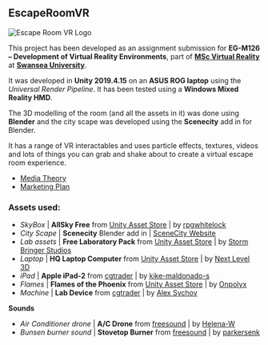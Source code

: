 ## EscapeRoomVR

![Escape Room VR Logo](https://salt.swan.ac.uk/wp-content/downloads/EscapeRoomVR-Logo.jpg)

This project has been developed as an assignment submission for **EG-M126 – Development of Virtual Reality Environments**, part of **<a href="https://www.swansea.ac.uk/postgraduate/taught/engineering/msc-virtual-reality/" target="_blank">MSc Virtual Reality</a>** at **<a href="https://www.swansea.ac.uk" target="_blank">Swansea University</a>**.

It was developed in **Unity 2019.4.15** on an **ASUS ROG laptop** using the *Universal Render Pipeline*.  It has been tested using a **Windows Mixed Reality HMD**.

The 3D modelling of the room (and all the assets in it) was done using **Blender** and the city scape was developed using the **Scenecity** add in for Blender.

It has a range of VR interactables and uses particle effects, textures, videos and lots of things you can grab and shake about to create a virtual escape room experience.

* [Media Theory](https://github.com/joecharm/EscapeRoomVR/blob/main/docs/Media.docx)
* [Marketing Plan](https://github.com/joecharm/EscapeRoomVR/blob/main/docs/Marketing.docx)

### Assets used:

* *SkyBox* | **AllSky Free** from [Unity Asset Store](https://assetstore.unity.com/packages/2d/textures-materials/sky/allsky-free-10-sky-skybox-set-146014) | by [rpgwhitelock](https://assetstore.unity.com/publishers/3830)
*  *City Scape* | **Scenecity** Blender add in | [SceneCity Website](http://www.cgchan.com/)
* *Lab assets* | **Free Laboratory Pack** from [Unity Asset Store](https://assetstore.unity.com/packages/3d/props/tools/free-laboratory-pack-123782) | by [Storm Bringer Studios](https://assetstore.unity.com/publishers/30208)
* *Laptop* | **HQ Laptop Computer** from [Unity Asset Store](https://assetstore.unity.com/packages/3d/props/electronics/hq-laptop-computer-42030) | by [Next Level 3D](https://assetstore.unity.com/publishers/13407)
* *iPad* | **Apple iPad-2** from [cgtrader](https://www.cgtrader.com/free-3d-models/electronics/other/apple-ipad-2) | by [kike-maldonado-s](https://www.cgtrader.com/kike-maldonado-s)
* *Flames* | **Flames of the Phoenix** from [Unity Asset Store](https://assetstore.unity.com/packages/vfx/particles/fire-explosions/flames-of-the-phoenix-46176) | by [Onpolyx](https://assetstore.unity.com/publishers/16275)
* *Machine* | **Lab Device** from [cgtrader](https://www.cgtrader.com/free-3d-models/electronics/other/lab-device-game-ready-prop) | by [Alex Sychov](https://www.cgtrader.com/alexsychov)

**Sounds**
* *Air Conditioner drone* | **A/C Drone** from [freesound](https://freesound.org/people/Helena-W/sounds/548012/) | by [Helena-W](https://freesound.org/people/Helena-W/)
* *Bunsen burner sound* | **Stovetop Burner** from [freesound](https://freesound.org/people/parkersenk/sounds/444567/) | by [parkersenk](https://freesound.org/people/parkersenk/)
